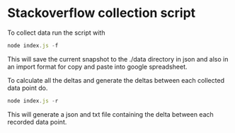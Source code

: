 # Stackoverflow collection script

To collect data run the script with

```js
node index.js -f
```

This will save the current snapshot to the ./data directory in json and also in an import format for copy and paste into google spreadsheet.

To calculate all the deltas and generate the deltas between each collected data point do.

```js
node index.js -r
```

This will generate a json and txt file containing the delta between each recorded data point.